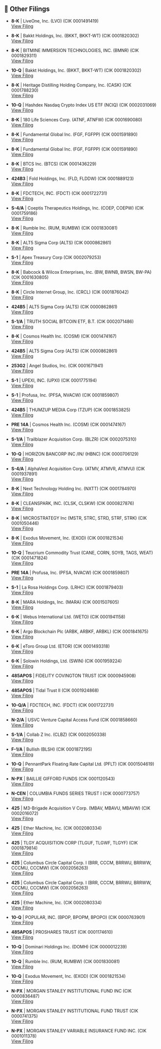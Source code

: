## 📁 Other Filings

- **8-K** | LiveOne, Inc.  (LVO)  (CIK 0001491419)  
  [View Filing](https://www.sec.gov/Archives/edgar/data/1491419/000121390025074328/0001213900-25-074328-index.htm)

- **8-K** | Bakkt Holdings, Inc.  (BKKT, BKKT-WT)  (CIK 0001820302)  
  [View Filing](https://www.sec.gov/Archives/edgar/data/1820302/000162828025039613/0001628280-25-039613-index.htm)

- **8-K** | BITMINE IMMERSION TECHNOLOGIES, INC.  (BMNR)  (CIK 0001829311)  
  [View Filing](https://www.sec.gov/Archives/edgar/data/1829311/000149315225011799/0001493152-25-011799-index.htm)

- **10-Q** | Bakkt Holdings, Inc.  (BKKT, BKKT-WT)  (CIK 0001820302)  
  [View Filing](https://www.sec.gov/Archives/edgar/data/1820302/000162828025039625/0001628280-25-039625-index.htm)

- **8-K** | Heritage Distilling Holding Company, Inc.  (CASK)  (CIK 0001788230)  
  [View Filing](https://www.sec.gov/Archives/edgar/data/1788230/000164117225022916/0001641172-25-022916-index.htm)

- **10-Q** | Hashdex Nasdaq Crypto Index US ETF  (NCIQ)  (CIK 0002031069)  
  [View Filing](https://www.sec.gov/Archives/edgar/data/2031069/000121390025074441/0001213900-25-074441-index.htm)

- **8-K** | 180 Life Sciences Corp.  (ATNF, ATNFW)  (CIK 0001690080)  
  [View Filing](https://www.sec.gov/Archives/edgar/data/1690080/000121390025074030/0001213900-25-074030-index.htm)

- **8-K** | Fundamental Global Inc.  (FGF, FGFPP)  (CIK 0001591890)  
  [View Filing](https://www.sec.gov/Archives/edgar/data/1591890/000164117225023074/0001641172-25-023074-index.htm)

- **8-K** | Fundamental Global Inc.  (FGF, FGFPP)  (CIK 0001591890)  
  [View Filing](https://www.sec.gov/Archives/edgar/data/1591890/000164117225023066/0001641172-25-023066-index.htm)

- **8-K** | BTCS Inc.  (BTCS)  (CIK 0001436229)  
  [View Filing](https://www.sec.gov/Archives/edgar/data/1436229/000149315225011802/0001493152-25-011802-index.htm)

- **424B3** | Fold Holdings, Inc.  (FLD, FLDDW)  (CIK 0001889123)  
  [View Filing](https://www.sec.gov/Archives/edgar/data/1889123/000121390025074298/0001213900-25-074298-index.htm)

- **8-K** | FDCTECH, INC.  (FDCT)  (CIK 0001722731)  
  [View Filing](https://www.sec.gov/Archives/edgar/data/1722731/000164117225022924/0001641172-25-022924-index.htm)

- **S-4/A** | Coeptis Therapeutics Holdings, Inc.  (COEP, COEPW)  (CIK 0001759186)  
  [View Filing](https://www.sec.gov/Archives/edgar/data/1759186/000168316825005824/0001683168-25-005824-index.htm)

- **8-K** | Rumble Inc.  (RUM, RUMBW)  (CIK 0001830081)  
  [View Filing](https://www.sec.gov/Archives/edgar/data/1830081/000121390025073884/0001213900-25-073884-index.htm)

- **8-K** | ALT5 Sigma Corp  (ALTS)  (CIK 0000862861)  
  [View Filing](https://www.sec.gov/Archives/edgar/data/862861/000164117225022905/0001641172-25-022905-index.htm)

- **S-1** | Apex Treasury Corp  (CIK 0002079253)  
  [View Filing](https://www.sec.gov/Archives/edgar/data/2079253/000121390025074316/0001213900-25-074316-index.htm)

- **8-K** | Babcock & Wilcox Enterprises, Inc.  (BW, BWNB, BWSN, BW-PA)  (CIK 0001630805)  
  [View Filing](https://www.sec.gov/Archives/edgar/data/1630805/000163080525000061/0001630805-25-000061-index.htm)

- **8-K** | Circle Internet Group, Inc.  (CRCL)  (CIK 0001876042)  
  [View Filing](https://www.sec.gov/Archives/edgar/data/1876042/000162828025039749/0001628280-25-039749-index.htm)

- **424B5** | ALT5 Sigma Corp  (ALTS)  (CIK 0000862861)  
  [View Filing](https://www.sec.gov/Archives/edgar/data/862861/000164117225022915/0001641172-25-022915-index.htm)

- **S-1/A** | TRUTH SOCIAL BITCOIN ETF, B.T.  (CIK 0002071486)  
  [View Filing](https://www.sec.gov/Archives/edgar/data/2071486/000110465925075934/0001104659-25-075934-index.htm)

- **8-K** | Cosmos Health Inc.  (COSM)  (CIK 0001474167)  
  [View Filing](https://www.sec.gov/Archives/edgar/data/1474167/000147793225005628/0001477932-25-005628-index.htm)

- **424B5** | ALT5 Sigma Corp  (ALTS)  (CIK 0000862861)  
  [View Filing](https://www.sec.gov/Archives/edgar/data/862861/000164117225022911/0001641172-25-022911-index.htm)

- **253G2** | Angel Studios, Inc.  (CIK 0001671941)  
  [View Filing](https://www.sec.gov/Archives/edgar/data/1671941/000110465925076344/0001104659-25-076344-index.htm)

- **S-1** | UPEXI, INC.  (UPXI)  (CIK 0001775194)  
  [View Filing](https://www.sec.gov/Archives/edgar/data/1775194/000147793225005641/0001477932-25-005641-index.htm)

- **S-1** | Profusa, Inc.  (PFSA, NVACW)  (CIK 0001859807)  
  [View Filing](https://www.sec.gov/Archives/edgar/data/1859807/000121390025073872/0001213900-25-073872-index.htm)

- **424B5** | THUMZUP MEDIA Corp  (TZUP)  (CIK 0001853825)  
  [View Filing](https://www.sec.gov/Archives/edgar/data/1853825/000149315225011789/0001493152-25-011789-index.htm)

- **PRE 14A** | Cosmos Health Inc.  (COSM)  (CIK 0001474167)  
  [View Filing](https://www.sec.gov/Archives/edgar/data/1474167/000147793225005683/0001477932-25-005683-index.htm)

- **S-1/A** | Trailblazer Acquisition Corp.  (BLZR)  (CIK 0002075310)  
  [View Filing](https://www.sec.gov/Archives/edgar/data/2075310/000121390025074193/0001213900-25-074193-index.htm)

- **10-Q** | HORIZON BANCORP INC /IN/  (HBNC)  (CIK 0000706129)  
  [View Filing](https://www.sec.gov/Archives/edgar/data/706129/000070612925000135/0000706129-25-000135-index.htm)

- **S-4/A** | AlphaVest Acquisition Corp.  (ATMV, ATMVR, ATMVU)  (CIK 0001937891)  
  [View Filing](https://www.sec.gov/Archives/edgar/data/1937891/000164117225022894/0001641172-25-022894-index.htm)

- **8-K** | Next Technology Holding Inc.  (NXTT)  (CIK 0001784970)  
  [View Filing](https://www.sec.gov/Archives/edgar/data/1784970/000121390025074012/0001213900-25-074012-index.htm)

- **8-K** | CLEANSPARK, INC.  (CLSK, CLSKW)  (CIK 0000827876)  
  [View Filing](https://www.sec.gov/Archives/edgar/data/827876/000095017025106224/0000950170-25-106224-index.htm)

- **8-K** | MICROSTRATEGY Inc  (MSTR, STRC, STRD, STRF, STRK)  (CIK 0001050446)  
  [View Filing](https://www.sec.gov/Archives/edgar/data/1050446/000095017025106241/0000950170-25-106241-index.htm)

- **8-K** | Exodus Movement, Inc.  (EXOD)  (CIK 0001821534)  
  [View Filing](https://www.sec.gov/Archives/edgar/data/1821534/000095017025106548/0000950170-25-106548-index.htm)

- **10-Q** | Teucrium Commodity Trust  (CANE, CORN, SOYB, TAGS, WEAT)  (CIK 0001471824)  
  [View Filing](https://www.sec.gov/Archives/edgar/data/1471824/000143774925025918/0001437749-25-025918-index.htm)

- **PRE 14A** | Profusa, Inc.  (PFSA, NVACW)  (CIK 0001859807)  
  [View Filing](https://www.sec.gov/Archives/edgar/data/1859807/000121390025073801/0001213900-25-073801-index.htm)

- **S-1** | La Rosa Holdings Corp.  (LRHC)  (CIK 0001879403)  
  [View Filing](https://www.sec.gov/Archives/edgar/data/1879403/000121390025074405/0001213900-25-074405-index.htm)

- **8-K** | MARA Holdings, Inc.  (MARA)  (CIK 0001507605)  
  [View Filing](https://www.sec.gov/Archives/edgar/data/1507605/000164117225023015/0001641172-25-023015-index.htm)

- **6-K** | Webus International Ltd.  (WETO)  (CIK 0001941158)  
  [View Filing](https://www.sec.gov/Archives/edgar/data/1941158/000157587225000532/0001575872-25-000532-index.htm)

- **6-K** | Argo Blockchain Plc  (ARBK, ARBKF, ARBKL)  (CIK 0001841675)  
  [View Filing](https://www.sec.gov/Archives/edgar/data/1841675/000165495425009307/0001654954-25-009307-index.htm)

- **6-K** | eToro Group Ltd.  (ETOR)  (CIK 0001493318)  
  [View Filing](https://www.sec.gov/Archives/edgar/data/1493318/000121390025074610/0001213900-25-074610-index.htm)

- **6-K** | Solowin Holdings, Ltd.  (SWIN)  (CIK 0001959224)  
  [View Filing](https://www.sec.gov/Archives/edgar/data/1959224/000121390025073995/0001213900-25-073995-index.htm)

- **485APOS** | FIDELITY COVINGTON TRUST  (CIK 0000945908)  
  [View Filing](https://www.sec.gov/Archives/edgar/data/945908/000094590825000449/0000945908-25-000449-index.htm)

- **485APOS** | Tidal Trust II  (CIK 0001924868)  
  [View Filing](https://www.sec.gov/Archives/edgar/data/1924868/000199937125011017/0001999371-25-011017-index.htm)

- **10-Q/A** | FDCTECH, INC.  (FDCT)  (CIK 0001722731)  
  [View Filing](https://www.sec.gov/Archives/edgar/data/1722731/000164117225022951/0001641172-25-022951-index.htm)

- **N-2/A** | USVC Venture Capital Access Fund  (CIK 0001858660)  
  [View Filing](https://www.sec.gov/Archives/edgar/data/1858660/000110465925076128/0001104659-25-076128-index.htm)

- **S-1/A** | Collab Z Inc.  (CLBZ)  (CIK 0002050338)  
  [View Filing](https://www.sec.gov/Archives/edgar/data/2050338/000121390025073810/0001213900-25-073810-index.htm)

- **F-1/A** | Bullish  (BLSH)  (CIK 0001872195)  
  [View Filing](https://www.sec.gov/Archives/edgar/data/1872195/000110465925075896/0001104659-25-075896-index.htm)

- **10-Q** | PennantPark Floating Rate Capital Ltd.  (PFLT)  (CIK 0001504619)  
  [View Filing](https://www.sec.gov/Archives/edgar/data/1504619/000095017025106537/0000950170-25-106537-index.htm)

- **N-PX** | BAILLIE GIFFORD FUNDS  (CIK 0001120543)  
  [View Filing](https://www.sec.gov/Archives/edgar/data/1120543/000093041325002403/0000930413-25-002403-index.htm)

- **N-CEN** | COLUMBIA FUNDS SERIES TRUST I  (CIK 0000773757)  
  [View Filing](https://www.sec.gov/Archives/edgar/data/773757/000077375725000009/0000773757-25-000009-index.htm)

- **425** | M3-Brigade Acquisition V Corp.  (MBAV, MBAVU, MBAVW)  (CIK 0002016072)  
  [View Filing](https://www.sec.gov/Archives/edgar/data/2016072/000121390025074469/0001213900-25-074469-index.htm)

- **425** | Ether Machine, Inc.  (CIK 0002080334)  
  [View Filing](https://www.sec.gov/Archives/edgar/data/2080334/000121390025074338/0001213900-25-074338-index.htm)

- **425** | TLGY ACQUISITION CORP  (TLGUF, TLGWF, TLGYF)  (CIK 0001879814)  
  [View Filing](https://www.sec.gov/Archives/edgar/data/1879814/000121390025074000/0001213900-25-074000-index.htm)

- **425** | Columbus Circle Capital Corp. I  (BRR, CCCM, BRRWU, BRRWW, CCCMU, CCCMW)  (CIK 0002056263)  
  [View Filing](https://www.sec.gov/Archives/edgar/data/2056263/000121390025073804/0001213900-25-073804-index.htm)

- **425** | Columbus Circle Capital Corp. I  (BRR, CCCM, BRRWU, BRRWW, CCCMU, CCCMW)  (CIK 0002056263)  
  [View Filing](https://www.sec.gov/Archives/edgar/data/2056263/000121390025074512/0001213900-25-074512-index.htm)

- **425** | Ether Machine, Inc.  (CIK 0002080334)  
  [View Filing](https://www.sec.gov/Archives/edgar/data/2080334/000121390025074396/0001213900-25-074396-index.htm)

- **10-Q** | POPULAR, INC.  (BPOP, BPOPM, BPOPO)  (CIK 0000763901)  
  [View Filing](https://www.sec.gov/Archives/edgar/data/763901/000119312525177928/0001193125-25-177928-index.htm)

- **485APOS** | PROSHARES TRUST  (CIK 0001174610)  
  [View Filing](https://www.sec.gov/Archives/edgar/data/1174610/000117461025000015/0001174610-25-000015-index.htm)

- **10-Q** | Dominari Holdings Inc.  (DOMH)  (CIK 0000012239)  
  [View Filing](https://www.sec.gov/Archives/edgar/data/12239/000121390025074425/0001213900-25-074425-index.htm)

- **10-Q** | Rumble Inc.  (RUM, RUMBW)  (CIK 0001830081)  
  [View Filing](https://www.sec.gov/Archives/edgar/data/1830081/000121390025073910/0001213900-25-073910-index.htm)

- **10-Q** | Exodus Movement, Inc.  (EXOD)  (CIK 0001821534)  
  [View Filing](https://www.sec.gov/Archives/edgar/data/1821534/000095017025106553/0000950170-25-106553-index.htm)

- **N-PX** | MORGAN STANLEY INSTITUTIONAL FUND INC  (CIK 0000836487)  
  [View Filing](https://www.sec.gov/Archives/edgar/data/836487/000114036125030050/0001140361-25-030050-index.htm)

- **N-PX** | MORGAN STANLEY INSTITUTIONAL FUND TRUST  (CIK 0000741375)  
  [View Filing](https://www.sec.gov/Archives/edgar/data/741375/000114036125030051/0001140361-25-030051-index.htm)

- **N-PX** | MORGAN STANLEY VARIABLE INSURANCE FUND INC.  (CIK 0001011378)  
  [View Filing](https://www.sec.gov/Archives/edgar/data/1011378/000114036125030052/0001140361-25-030052-index.htm)

